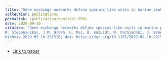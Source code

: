 ```yaml
---
title: "Gene exchange networks define species-like units in marine prokaryotes"
collection: publications
permalink: /publication/nonfirst-GENs
date: 2020-09-10
citation: 'Gene exchange networks define species-like units in marine prokaryotes
R. Stepanauskas, J.M. Brown, U. Mai, O. Bezuidt, M. Pachiadaki, J. Brown, S.J. Biller, P.M. Berube, N.R. Record, S. Mirarab
bioRxiv 2020.09.10.291518; doi: https://doi.org/10.1101/2020.09.10.291518'
---
```

* [Link to paper](https://www.biorxiv.org/content/10.1101/2020.09.10.291518v1.abstract)
